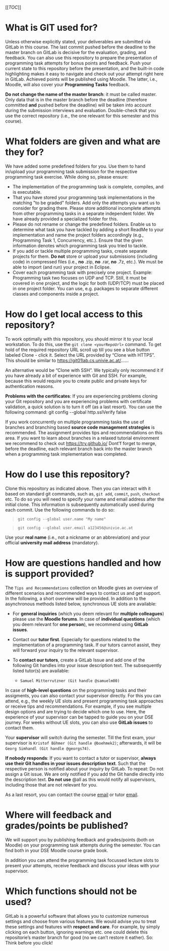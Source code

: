 [[_TOC_]]

# What is GIT used for?

Unless otherwise explicitly stated, your deliverables are submitted via GitLab in this course. The last commit pushed before the deadline to the master branch on GitLab is decisive for the evaluation, grading, and feedback. You can also use this repository to prepare the presentation of programming task attempts for bonus points and feedback. Push your current state to this repository before the presentation, and the built-in code highlighting makes it easy to navigate and check out your attempt right here in GitLab. Achieved points will be published using Moodle. The latter, i.e., Moodle, will also cover your **Programming Tasks** feedback.

**Do not change the name of the master branch**: it must be called master. Only data that is in the master branch before the deadline (therefore committed **and** pushed before the deadline) will be taken into account during the submission interviews and evaluation. Double-check that you use the correct repository (i.e., the one relevant for this semester and this course). 

# What folders are given and what are they for?

We have added some predefined folders for you. Use them to hand in/upload your programming task submission for the respective programming task exercise. While doing so, please ensure:

- The implementation of the programming task is complete, compiles, and is executable.
- That you have stored your programming task implementations in the matching "to be graded" folders. Add only the attempts you want us to consider for grading there. Please store additional incomplete attempts from other programming tasks in a separate independent folder. We have already provided a specialized folder for this.
- Please do not rename or change the predefined folders. Enable us to determine what task you have tackled by adding a short ReadMe to your implementation and name the project folders accordingly (e.g., Programming Task 1, Concurrency, etc.). Ensure that the given information denotes which programming task you tried to tackle. 
- If you add or tackle multiple programming tasks, create separate projects for them. **Do not** store or upload your submissions (including code) in compressed files (i.e., **no** .zip, **no** .rar, **no** .7z, etc.). We must be able to import (and run) your project in Eclipse.
- Cover each programming task with precisely one project. Example: Programming task two focuses on UDP and TCP. Still, it must be covered in one project, and the logic for both (UDP/TCP) must be placed in one project folder. You can use, e.g. packages to separate different classes and components inside a project.

# How do I get local access to this repository?

To work optimally with this repository, you should mirror it to your local workstation. To do this, use the `git clone <yourRepoUrl>` command. To get hold of the required repository URL scroll up till you see a blue button labeled Clone - click it. Select the URL provided by “Clone with HTTPS”. This should be similar to https://git01lab.cs.univie.ac.at/......

An alternative would be “Clone with SSH”. We typically only recommend it if you have already a bit of experience with Git and SSH. For example, because this would require you to create public and private keys for authentication reasons.  

**Problems with the certificates**: If you are experiencing problems cloning your Git repository and you are experiencing problems with certificate validation, a quick solution is to turn it off (as a last resort). You can use the following command: git config --global http.sslVerify false

If you work concurrently on multiple programming tasks the use of branches and branching based **source code management strategies** is recommended. The assignment provides tips and recommendations on this area. If you want to learn about branches in a relaxed tutorial environment we recommend to check out https://try.github.io/ Dont'f forget to merge, before the deadline, each relevant branch back into the master branch when a programming task implementation was completed.

# How do I use this repository?

Clone this repository as indicated above. Then you can interact with it based on standard git commands, such as, `git add`, `commit`, `push`, `checkout` etc. To do so you will need to specify your name and email address after the initial clone. This information is subsequently automatically used during each commit. Use the following commands to do so:

> `git config --global user.name "My name"`

> `git config --global user.email a123456@univie.ac.at`

Use your **real name** (i.e., not a nickname or an abbreviation) and your official **university mail address** (mandatory).

# How are questions handled and how is support provided?

The `Tips and Recommendations` collection on Moodle gives an overview of different scenarios and recommended ways to contact us and get support. In the following, a short overview will be provided. In addition to the asynchronous methods listed below, synchronous UE slots are available:

- For **general inquiries** (which you deem relevant for **multiple colleagues**) please use the **Moodle forums**. In case of **individual questions** (which you deem relevant for **one person**), we recommend using **GitLab issues**. 

- Contact our **tutor first**. Especially for questions related to the implementation of a programming task. If our tutors cannot assist, they will forward your inquiry to the relevant supervisor. 

- To **contact our tutors**, create a GitLab Issue and add one of the following Git handles into your issue description text. The subsequently listed tutor(s) are available: 

    - `Samuel Mitterrutzner (Git handle @samuelm00)`

In case of **high-level questions** on the programming tasks and their assigments, you can also contact your supervisor directly. For this you can attend, e.g., the weekly UE slots and present programming task approaches or receive tips and recommendations. For example, if you see multiple design options and are trying to decide which one to use. Here, the experience of your supervisor can be tapped to guide you on your DSE journey. For weeks without UE slots, you can also use **GitLab issues** to contact them.

Your **supervisor** will switch during the semester. Till the first exam, your supervisor is `Kristof Böhmer (Git handle @boehmek2)`; afterwards, it will be `Georg Simhandl (Git handle @georgs74)`.

**If nobody responds**: If you want to contact a tutor or supervisor, **always use their Git handles in your issues description text**. Such that the respective person is notified about your inquiry by GitLab. To repeat: Do not assign a Git issue. We are only notified if you add the Git handle directly into the description text. **Do not use** @all as this would notify all supervisors, including those that are not relevant for you.

As a last resort, you can contact the course [email](mailto:dse@swa.univie.ac.at) or tutor [email](mailto:dse.tutor@swa.univie.ac.at). 

# Where will feedback and grades/points be published?

We will support you by publishing feedback and grades/points (both on Moodle) on your programming task attempts during the semester. You can find both in your DSE Moodle course grade book. 

In addition you can attend the programming task focussed lecture slots to present your attempts, receive feedback and discuss your ideas with your supervisor.


# Which functions should not be used?

GitLab is a powerful software that allows you to customize numerous settings and choose from various features. We would advise you to treat these settings and features with **respect and care**. For example, by simply clicking on each button, ignoring warnings etc. one could delete this repositorie’s master branch for good (no we can’t restore it eather). So: Think before you click!

